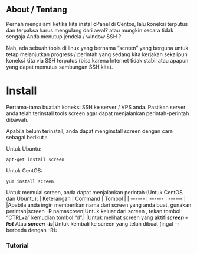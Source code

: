 ## About / Tentang
Pernah mengalami ketika kita instal cPanel di Centos, 
lalu koneksi terputus dan terpaksa harus mengulang dari awal? atau mungkin secara tidak sengaja Anda menutup jendela / window SSH ?

Nah, ada sebuah tools di linux yang bernama “screen” yang berguna untuk tetap melanjutkan progress / perintah yang sedang kita kerjakan sekalipun koneksi kita via SSH terputus (bisa karena Internet tidak stabil atau apapun yang dapat memutus sambungan SSH kita).

# Install
Pertama-tama buatlah koneksi SSH ke server / VPS anda. Pastikan server anda telah terinstall tools screen agar dapat menjalankan perintah-perintah dibawah.

Apabila belum terinstall, anda dapat menginstall screen dengan cara sebagai berikut :


Untuk Ubuntu:
```
apt-get install screen
```


Untuk CentOS:
```
yum install screen
```


Untuk memulai screen, anda dapat menjalankan perintah (Untuk CentOS dan Ubuntu):
| Keterangan | Command | Tombol |
| ------ | ------ | ------ |
|Apabila anda ingin memberikan nama dari screen yang anda buat, gunakan perintah|screen -R namascreen|Untuk keluar dari screen , tekan tombol “CTRL+a” kemudian tombol “d”.|
|Untuk melihat screen yang aktif|**_screen -list_** Atau _**screen -ls**_|Untuk kembali ke screen yang telah dibuat (ingat -r berbeda dengan -R):
### Tutorial
